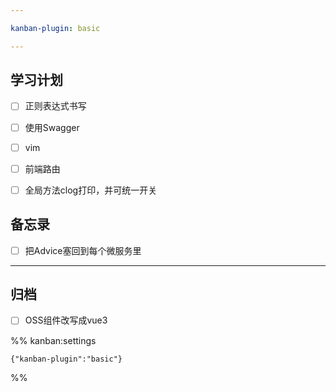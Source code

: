 ```yaml
---

kanban-plugin: basic

---
```


## 学习计划

- [ ] 正则表达式书写
- [ ] 使用Swagger
- [ ] vim
- [ ] 前端路由
- [ ] 全局方法clog打印，并可统一开关


## 备忘录

- [ ] 把Advice塞回到每个微服务里


***

## 归档

- [ ] OSS组件改写成vue3

%% kanban:settings
```
{"kanban-plugin":"basic"}
```
%%